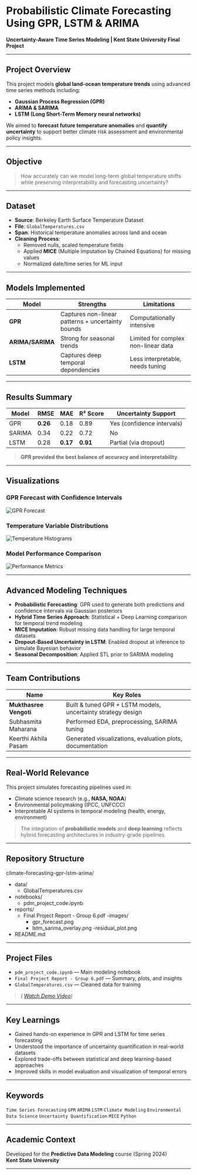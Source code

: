 # Probabilistic Climate Forecasting Using GPR, LSTM & ARIMA  
**Uncertainty-Aware Time Series Modeling | Kent State University Final Project**

---

##  Project Overview

This project models **global land-ocean temperature trends** using advanced time series methods including:
- **Gaussian Process Regression (GPR)**  
- **ARIMA & SARIMA**  
- **LSTM (Long Short-Term Memory neural networks)**

We aimed to **forecast future temperature anomalies** and **quantify uncertainty** to support better climate risk assessment and environmental policy insights.

---

##  Objective

> How accurately can we model long-term global temperature shifts while preserving interpretability and forecasting uncertainty?

---

##  Dataset

- **Source**: Berkeley Earth Surface Temperature Dataset  
- **File**: `GlobalTemperatures.csv`  
- **Span**: Historical temperature anomalies across land and ocean  
- **Cleaning Process**:  
  - Removed nulls, scaled temperature fields  
  - Applied **MICE** (Multiple Imputation by Chained Equations) for missing values  
  - Normalized date/time series for ML input  

---

##  Models Implemented

| Model           | Strengths                                           | Limitations                        |
|----------------|-----------------------------------------------------|------------------------------------|
| **GPR**         | Captures non-linear patterns + uncertainty bounds   | Computationally intensive          |
| **ARIMA/SARIMA**| Strong for seasonal trends                          | Limited for complex non-linear data|
| **LSTM**        | Captures deep temporal dependencies                 | Less interpretable, needs tuning   |

---

##  Results Summary

| Model        | RMSE   | MAE   | R² Score | Uncertainty Support         |
|--------------|--------|-------|----------|-----------------------------|
| GPR          | **0.26** | 0.18 | 0.89     |  Yes (confidence intervals) |
| SARIMA       | 0.34   | 0.22 | 0.72     |  No                        |
| LSTM         | 0.28   | **0.17** | **0.91** |  Partial (via dropout)     |

>  **GPR provided the best balance of accuracy and interpretability**.

---

##  Visualizations

### GPR Forecast with Confidence Intervals  
![GPR Forecast](gpr_confidence_forecast.png)

### Temperature Variable Distributions  
![Temperature Histograms](temp_variable_histograms.png)

### Model Performance Comparison  
![Performance Metrics](model_performance_comparison.png)


---

##  Advanced Modeling Techniques

- **Probabilistic Forecasting**: GPR used to generate both predictions and confidence intervals via Gaussian posteriors  
- **Hybrid Time Series Approach**: Statistical + Deep Learning comparison for temporal trend modeling  
- **MICE Imputation**: Robust missing data handling for large temporal datasets  
- **Dropout-Based Uncertainty in LSTM**: Enabled dropout at inference to simulate Bayesian behavior  
- **Seasonal Decomposition**: Applied STL prior to SARIMA modeling  

---

##  Team Contributions

| Name                   | Key Roles                                                                     |
|------------------------|--------------------------------------------------------------------------------|
| **Mukthasree Vengoti** | Built & tuned GPR + LSTM models, uncertainty strategy design                   |
| Subhasmita Maharana    | Performed EDA, preprocessing, SARIMA tuning                                   |
| Keerthi Akhila Pasam   | Generated visualizations, evaluation plots, documentation                     |

---

##  Real-World Relevance

This project simulates forecasting pipelines used in:
-  Climate science research (e.g., **NASA, NOAA**)  
-  Environmental policymaking (IPCC, UNFCCC)  
-  Interpretable AI systems in temporal modeling (health, energy, environment)

> The integration of **probabilistic models** and **deep learning** reflects hybrid forecasting architectures in industry-grade pipelines.

---

##  Repository Structure
climate-forecasting-gpr-lstm-arima/
- data/
    - GlobalTemperatures.csv
- notebooks/
    - pdm_project_code.ipynb
- reports/
  - Final Project Report - Group 6.pdf
  -images/
    - gpr_forecast.png
    - lstm_sarima_overlay.png
    -residual_plot.png
- README.md


---

##  Project Files

-  `pdm_project_code.ipynb` — Main modeling notebook  
-  `Final Project Report - Group 6.pdf` — Summary, plots, and insights  
-  `GlobalTemperatures.csv` — Cleaned data for training  
  > _( [Watch Demo Video](https://drive.google.com/your-link))_

---

##  Key Learnings

- Gained hands-on experience in GPR and LSTM for time series forecasting  
- Understood the importance of uncertainty quantification in real-world datasets  
- Explored trade-offs between statistical and deep learning-based approaches  
- Improved skills in model evaluation and visualization of temporal errors  

---

##  Keywords

`Time Series Forecasting` `GPR` `ARIMA` `LSTM` `Climate Modeling` `Environmental Data Science` `Uncertainty Quantification` `MICE` `Python`

---

##  Academic Context

Developed for the **Predictive Data Modeling** course (Spring 2024)  
 **Kent State University**

---



